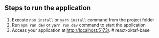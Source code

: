 ## Steps to run the application

1. Execute `npm install` or `yarn install` command from the project folder
2. Run `npm run dev` or `yarn run dev` command to start the application
3. Access your application at [http://localhost:5173/](http://localhost:5173/).
#   r e a c t - o k t a f - b a s e  
 